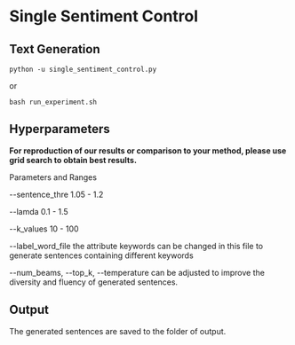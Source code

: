 # Single Sentiment Control

## Text Generation

```
python -u single_sentiment_control.py 
```

or
```
bash run_experiment.sh
```

## Hyperparameters

**For reproduction of our results or comparison to your method, please use grid search to obtain best results.**

Parameters and Ranges

--sentence_thre 1.05 - 1.2

--lamda 0.1 - 1.5

--k_values 10 - 100

--label_word_file the attribute keywords can be changed in this file to generate sentences containing different keywords

--num_beams, --top_k, --temperature can be adjusted to improve the diversity and fluency of generated sentences.

## Output
The generated sentences are saved to the folder of output.